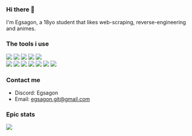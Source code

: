 ### Hi there 👋

I'm Egsagon, a 18yo student that likes web-scraping, reverse-engineering and animes.

### The tools i use
<div>
  <img src='https://img.shields.io/badge/Python-FFD43B?style=for-the-badge&logo=python&logoColor=blue'>
  <img src='https://img.shields.io/badge/HTML5-E34F26?style=for-the-badge&logo=html5&logoColor=white'>
  <img src='https://img.shields.io/badge/CSS3-1572B6?style=for-the-badge&logo=css3&logoColor=white'>
  <img src='https://img.shields.io/badge/JavaScript-323330?style=for-the-badge&logo=javascript&logoColor=F7DF1E'>
  <img src='https://img.shields.io/badge/Shell_Script-121011?style=for-the-badge&logo=gnu-bash&logoColor=white'>
</div>
<div>
  <img src='https://img.shields.io/badge/Arch_Linux-1793D1?style=for-the-badge&logo=arch-linux&logoColor=white'>
  <img src='https://img.shields.io/badge/GitHub-100000?style=for-the-badge&logo=github&logoColor=white'>
  <img src='https://img.shields.io/badge/Obsidian-483699?style=for-the-badge&logo=Obsidian&logoColor=white'>
  <img src='https://img.shields.io/badge/Figma-F24E1E?style=for-the-badge&logo=figma&logoColor=white'>
  <img src='https://img.shields.io/badge/pypi-3775A9?style=for-the-badge&logo=pypi&logoColor=white'>
  <img src='https://img.shields.io/badge/Playwright-45ba4b?style=for-the-badge&logo=Playwright&logoColor=white'>
  <img src='https://img.shields.io/badge/SQLite-07405E?style=for-the-badge&logo=sqlite&logoColor=white'>
</div>

### Contact me

* Discord: Egsagon
* Email: egsagon.git@gmail.com

### Epic stats

<picture>
  <source srcset="https://github-readme-stats.vercel.app/api?username=Egsagon&include_all_commits=true&rank_icon=github&theme=dark"
          media="(prefers-color-scheme: dark)"/>
  <source srcset="https://github-readme-stats.vercel.app/api?username=Egsagon&include_all_commits=true&rank_icon=github"
          media="(prefers-color-scheme: light), (prefers-color-scheme: no-preference)"/>
  
  <img src="https://github-readme-stats.vercel.app/api?username=Egsagon&include_all_commits=true&rank_icon=github"/>
</picture>
